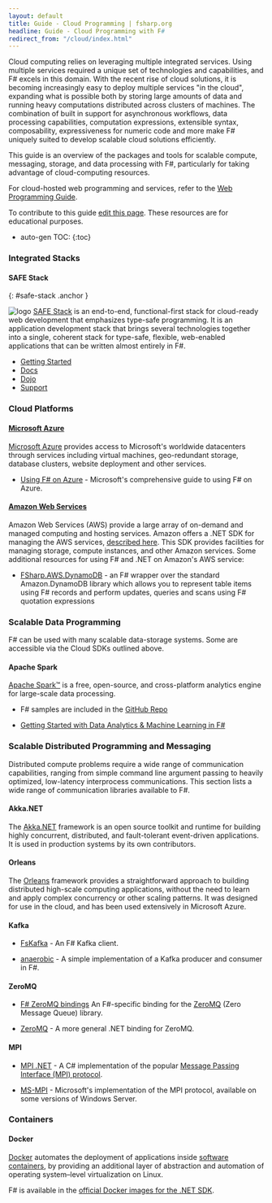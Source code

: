 ```yaml
---
layout: default
title: Guide - Cloud Programming | fsharp.org
headline: Guide - Cloud Programming with F#
redirect_from: "/cloud/index.html"
---
```


Cloud computing relies on leveraging multiple integrated services.  Using multiple services required a unique set
of technologies and capabilities, and F# excels in this domain.  With the recent rise of cloud solutions, it is becoming increasingly easy to deploy multiple services "in the cloud", expanding what is possible both by storing large amounts of data and running heavy computations distributed across clusters of machines.
The combination of built in support for asynchronous workflows, data processing capabilities, computation expressions,
extensible syntax, composability, expressiveness for numeric code and more make F# uniquely suited to develop
scalable cloud solutions efficiently.

This guide is an overview of the packages and tools for scalable compute, messaging, storage, and data processing with F#,
particularly for taking advantage of cloud-computing resources.

For cloud-hosted web programming and services, refer to the [Web Programming Guide](../web/).

<div class="jumbotron visible-lg calloutBox" id="how-to-add-testimonial">
    <p>To contribute to this guide <a href="https://github.com/fsharp/fsharp.org/edit/main/guides/cloud/index.md">edit this page</a>. These resources are for educational purposes. </p>
</div>

* auto-gen TOC:
{:toc}

### Integrated Stacks

#### SAFE Stack

{: #safe-stack  .anchor }

![logo](../../images/thumbs/safestack.png)&nbsp;[SAFE Stack](https://safe-stack.github.io/) is an end-to-end, functional-first stack for cloud-ready web development that
emphasizes type-safe programming. It is an application development stack that brings several technologies together into a single,
coherent stack for type-safe, flexible, web-enabled applications that can be written almost entirely in F#.

* [Getting Started](https://safe-stack.github.io/docs/quickstart/)
* [Docs](https://safe-stack.github.io/docs/intro/)
* [Dojo](https://github.com/CompositionalIT/SAFE-Dojo/)
* [Support](https://safe-stack.github.io/docs/support/)

### Cloud Platforms

#### [Microsoft Azure](https://docs.microsoft.com/dotnet/articles/fsharp/using-fsharp-on-azure/)

[Microsoft Azure](https://azure.microsoft.com/) provides access to  Microsoft's worldwide datacenters through services including
virtual machines, geo-redundant storage, database clusters, website deployment and other services.

* [Using F# on Azure](https://docs.microsoft.com/dotnet/articles/fsharp/using-fsharp-on-azure/) - Microsoft's comprehensive guide to using F# on Azure.

#### [Amazon Web Services](http://aws.amazon.com)

Amazon Web Services (AWS) provide a large array of on-demand and managed computing and
hosting services. Amazon offers a .NET SDK for managing the AWS services,
[described here](http://aws.amazon.com/sdkfornet/). This SDK provides facilities for managing
storage, compute instances, and other Amazon services.
Some additional resources for using F# and .NET on Amazon's AWS service:

* [FSharp.AWS.DynamoDB](https://github.com/fsprojects/FSharp.AWS.DynamoDB#fsharpawsdynamodb) - an F# wrapper over the standard Amazon.DynamoDB library which allows you to represent table items using F# records and perform updates, queries and scans using F# quotation expressions

### Scalable Data Programming

F# can be used with many scalable data-storage systems. Some are accessible via the Cloud SDKs outlined above.

#### Apache Spark

[Apache Spark™](https://dotnet.microsoft.com/apps/data/spark) is a free, open-source, and cross-platform analytics engine for large-scale data processing.

* F# samples are included in the [GitHub Repo](https://github.com/dotnet/spark#samples)

* [Getting Started with Data Analytics & Machine Learning in F#](https://www.youtube.com/watch?v=ciBtKRZMIaU)

### Scalable Distributed Programming and Messaging

Distributed compute problems require a wide range of communication capabilities, ranging
from simple command line argument passing to heavily optimized, low-latency interprocess
communications. This section lists a wide range of communication libraries available to F#.

#### Akka.NET

The [Akka.NET](https://getakka.net/) framework is an open source toolkit and runtime for building highly concurrent, distributed, and fault-tolerant event-driven applications.  It is used in production systems by its own contributors.

#### Orleans

The [Orleans](https://dotnet.github.io/orleans/) framework provides a straightforward approach to building distributed high-scale computing applications, without the need to learn and apply complex concurrency or other scaling patterns. It was designed for use in the cloud, and has been used extensively in Microsoft Azure.

#### Kafka

* [FsKafka](https://github.com/jet/FsKafka) - An F# Kafka client.

* [anaerobic](https://github.com/anaerobic/fsharp-kafka-simple) - A simple implementation of a Kafka producer and consumer in F#.

#### ZeroMQ

* [F# ZeroMQ bindings](https://zeromq.org/languages/fsharp)  An F#-specific binding for the [ZeroMQ](http://www.zeromq.org) (Zero Message Queue) library.

* [ZeroMQ](https://zeromq.org/languages/csharp/) - A more general .NET binding for ZeroMQ.

#### MPI

* [MPI .NET](https://github.com/mpidotnet/MPI.NET/) - A C# implementation of the popular [Message Passing Interface (MPI) protocol](http://en.wikipedia.org/wiki/Message_Passing_Interface).

* [MS-MPI](http://msdn.microsoft.com/library/bb524831.aspx) - Microsoft's implementation of the MPI protocol, available on some versions of Windows Server.

### Containers

#### Docker

[Docker](https://www.docker.io/) automates the deployment of applications inside [software containers](http://en.wikipedia.org/wiki/Operating_system%E2%80%93level_virtualization), by providing an additional layer of abstraction and automation of operating system–level virtualization on Linux.

F# is available in the [official Docker images for the .NET SDK](https://hub.docker.com/_/microsoft-dotnet-sdk).
